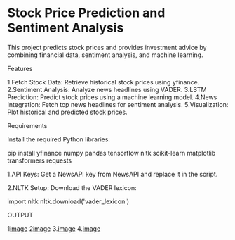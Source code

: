 # Stock Price Prediction and Sentiment Analysis

This project predicts stock prices and provides investment advice by combining financial data, sentiment analysis, and machine learning.

Features

1.Fetch Stock Data: Retrieve historical stock prices using yfinance.
2.Sentiment Analysis: Analyze news headlines using VADER.
3.LSTM Prediction: Predict stock prices using a machine learning model.
4.News Integration: Fetch top news headlines for sentiment analysis.
5.Visualization: Plot historical and predicted stock prices.

Requirements

Install the required Python libraries:

pip install yfinance numpy pandas tensorflow nltk scikit-learn matplotlib transformers requests

1.API Keys:
Get a NewsAPI key from NewsAPI and replace it in the script.

2.NLTK Setup:
Download the VADER lexicon:

import nltk
nltk.download('vader_lexicon')

OUTPUT

1[image](https://github.com/user-attachments/assets/673f84db-ebc7-4d9d-a298-fa3e1e0a98c3)
2[image](https://github.com/user-attachments/assets/f0a805a9-7a76-40e8-91fb-4c3305b8775a)
3.[image](https://github.com/user-attachments/assets/85b693ba-7807-4cd8-bc37-9c9a25c65fb7)
4.[image](https://github.com/user-attachments/assets/faf38280-87f8-4aaa-84e5-15b02e58395c)

